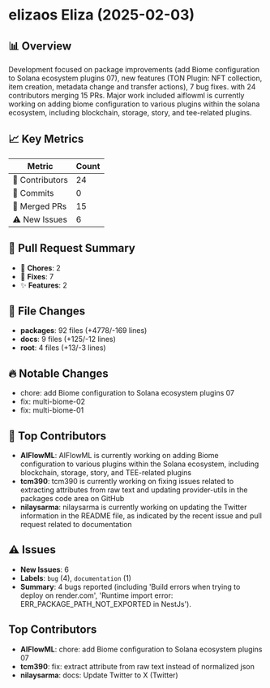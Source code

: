 # elizaos Eliza (2025-02-03)
    
## 📊 Overview
Development focused on package improvements (add Biome configuration to Solana ecosystem plugins 07), new features (TON Plugin: NFT collection, item creation, metadata change and transfer actions), 7 bug fixes. with 24 contributors merging 15 PRs. Major work included aiflowml is currently working on adding biome configuration to various plugins within the solana ecosystem, including blockchain, storage, story, and tee-related plugins.

## 📈 Key Metrics
| Metric | Count |
|---------|--------|
| 👥 Contributors | 24 |
| 📝 Commits | 0 |
| 🔄 Merged PRs | 15 |
| ⚠️ New Issues | 6 |

## 🔄 Pull Request Summary
- 🧹 **Chores**: 2
- 🐛 **Fixes**: 7
- ✨ **Features**: 2

## 📁 File Changes
- **packages**: 92 files (+4778/-169 lines)
- **docs**: 9 files (+125/-12 lines)
- **root**: 4 files (+13/-3 lines)

## 🔥 Notable Changes
- chore: add Biome configuration to Solana ecosystem plugins 07
- fix: multi-biome-02
- fix: multi-biome-01

## 👥 Top Contributors
- **AIFlowML**: AIFlowML is currently working on adding Biome configuration to various plugins within the Solana ecosystem, including blockchain, storage, story, and TEE-related plugins
- **tcm390**: tcm390 is currently working on fixing issues related to extracting attributes from raw text and updating provider-utils in the packages code area on GitHub
- **nilaysarma**: nilaysarma is currently working on updating the Twitter information in the README file, as indicated by the recent issue and pull request related to documentation

## ⚠️ Issues
- **New Issues**: 6
- **Labels**: `bug` (4), `documentation` (1)
- **Summary**: 4 bugs reported (including 'Build errors when trying to deploy on render.com', 'Runtime import error: ERR_PACKAGE_PATH_NOT_EXPORTED in NestJs').

## Top Contributors
- **AIFlowML**: chore: add Biome configuration to Solana ecosystem plugins 07
- **tcm390**: fix: extract attribute from raw text instead of normalized json
- **nilaysarma**: docs: Update Twitter to X (Twitter)
